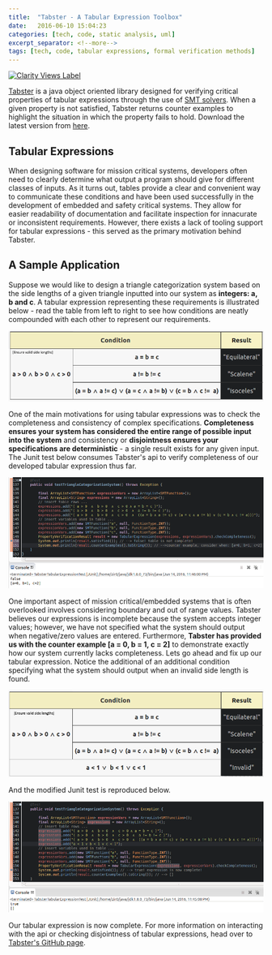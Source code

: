 ```yaml
---
title:  "Tabster - A Tabular Expression Toolbox"
date:   2016-06-10 15:04:23
categories: [tech, code, static analysis, uml]
excerpt_separator: <!--more-->
tags: [tech, code, tabular expressions, formal verification methods]
---
```

[![Clarity Views Label](http://clarityviews.com/badge)](http://clarityviews.com/github/clarity-team/tabster?projectName=tabster)


[Tabster](https://github.com/Zir0-93/tabster) is a java object oriented library designed for verifying critical properties of tabular expressions through the use of [SMT solvers](https://en.wikipedia.org/wiki/Satisfiability_modulo_theories). When a given property is not satisfied, Tabster returns counter examples to highlight the situation in which the property fails to hold. <!--more--> Download the latest version from [here](https://github.com/Zir0-93/tabster/releases).

## Tabular Expressions

When designing software for mission critical systems, developers often need to clearly determine what output a program should give for different classes of inputs. As it turns out, tables provide a clear and convenient way to communicate these conditions and have been used successfully in the development of embedded and safety critical systems. They allow for easier readability of documentation and facilitate inspection for innacurate or inconsistent requirements. However, there exists a lack of tooling support for tabular expressions - this served as the primary motivation behind Tabster.

## A Sample Application

Suppose we would like to design a triangle categorization system based on the side lengths of a given triangle inputted into our system as **integers: a, b and c**. A tabular expression representing these requirements is illustrated below - read the table from left to right to see how conditions are neatly compounded with each other to represent our requirements. 

    
![incompleteTabularExpression](/images/incomplete.png)

One of the main motivations for using tabular expressions was to check the completeness and consistency of complex specifications. **Completeness ensures your system has considered the entire range of possible input into the system** and consistency or **disjointness ensures your specifications are deterministic** - a single result exists for any given input. The Junit test below consumes Tabster's api to verify completeness of our developed tabular expression thus far.

![code1](/images/code1.PNG)

One important aspect of mission critical/embedded systems that is often overlooked involves considering boundary and out of range values. Tabster believes our expressions is incomplete because the system accepts integer values; however, we have not specified what the system should output when negative/zero values are entered. Furthermore, **Tabster has provided us with the counter example [a = 0, b = 1, c = 2]** to demonstrate exactly how our system currently lacks completeness. Lets go ahead and fix up our tabular expression. Notice the additional of an additional condition specifying what the system should output when an invalid side length is found.

![incompleteTabularExpression](/images/complete.PNG)

And the modified Junit test is reproduced below.

![code2](/images/code2.PNG)

Our tabular expression is now complete. For more information on interacting with the api or checking disjointness of tabular expressions, head over to [Tabster's GitHub page](https://github.com/Zir0-93/tabster).
